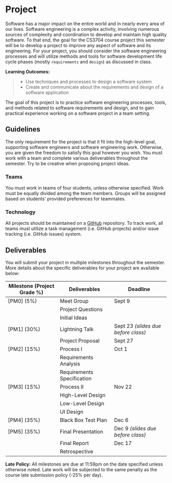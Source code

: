 # Project

Software has a major impact on the entire world and in nearly every area of our lives. Software engineering is a complex activity, involving numerous sources of complexity and coordination to develop and maintain high quality software. To that end, the goal for the CS3704 course project this semester will be to develop a project to improve any aspect of software and its engineering. For your project, you should consider the software engineering processes and will utilize methods and tools for software development life cycle phases (mostly `requirements` and `design`) as discussed in class.

**Learning Outcomes:**
> * Use techniques and processes to design a software system
> * Create and communicate about the requirements and design of a software application

The goal of this project is to practice software engineering processes, tools, and methods related to software requirements and design, and to gain practical experience working on a software project in a team setting.

## Guidelines

The only requirement for the project is that it fit into the high-level goal, supporting software engineers and software engineering work. Otherwise, you are given the freedom to satisfy this goal however you wish. You must work with a team and complete various deliverables throughout the semester. Try to be creative when proposing project ideas.

### Teams

You must work in teams of four students, unless otherwise specified. Work must be equally divided among the team members. Groups will be assigned based on students' provided preferences for teammates.

### Technology

All projects should be maintained on a [GitHub](https://github.com) repository. To track work, all teams must utilize a task management (i.e. GitHub projects) and/or issue tracking (i.e. GitHub issues) system.

## Deliverables

You will submit your project in multiple milestones throughout the semester. More details about the specific deliverables for your project are available below:

|  Milestone (Project Grade %) | Deliverables     |  Deadline       |
|---------|----------------------------------|-----------------|
| [PM0] (5%)  | Meet Group            | Sept 9  |
|             | Project Questions     |         |
|             | Initial Ideas         |         |
| [PM1] (30%) | Lightning Talk        | Sept 23 _(slides due before class)_ |
|             | Project Proposal      | Sept 27 |
| [PM2] (15%) | Process I             |  Oct 1  |
|             | Requirements Analysis |         |
|             | Requirements Specification  |    |
| [PM3] (15%) | Process II            |  Nov 22 |
|             | High-Level Design     |         |
|             | Low-Level Design      |         |
|             | UI Design             |         |
| [PM4] (35%) | Black Box Test Plan   |  Dec 6  |
| [PM5] (35%) | Final Presentation    |  Dec 9 _(slides due before class)_ |
|             | Final Report          |  Dec 17 |
|             | Retrospective         |         |

__Late Policy:__ All milestones are due at 11:59pm on the date specified unless otherwise noted. Late work will be subjected to the same penalty as the course late submission policy (-25% per day).
